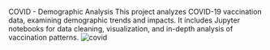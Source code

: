 COVID - Demographic Analysis
This project analyzes COVID-19 vaccination data, examining demographic trends and impacts. It includes Jupyter notebooks for data cleaning, visualization, and in-depth analysis of vaccination patterns.
![covid](https://github.com/nilesh14k/covid19-vaccination-analysis/assets/65092135/abd354a4-9997-4807-8355-e64a24f9d209)
